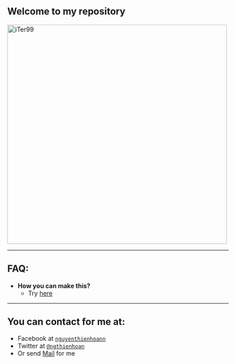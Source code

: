 ## Welcome to my repository

<img src="https://nguyenthienhoan.github.io/repo/CydiaIcon.png?v=3&s=200" alt="iTer99" width="500" height="500">

---

## FAQ:

- **How you can make this?**
    - Try [here](http://mobirise.com/)
---

## You can contact for me at:

- Facebook at <a href="http://www.facebook.com/nguyenthienhoann" target="_blank">`nguyenthienhoann`</a>
- Twitter at <a href="http://twitter.com/ngthienhoan" target="_blank">`@ngthienhoan`</a>
- Or send [Mail](mailto:hoan.nguyen.16999@gmail.com) for me
